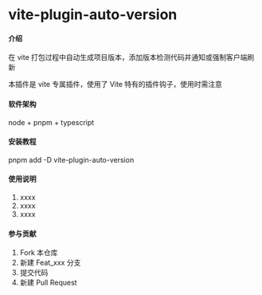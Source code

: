 # vite-plugin-auto-version

#### 介绍

在 vite 打包过程中自动生成项目版本，添加版本检测代码并通知或强制客户端刷新

本插件是 vite 专属插件，使用了 Vite 特有的插件钩子，使用时需注意

#### 软件架构

node + pnpm + typescript

#### 安装教程

pnpm add -D vite-plugin-auto-version

#### 使用说明

1.  xxxx
2.  xxxx
3.  xxxx

#### 参与贡献

1.  Fork 本仓库
2.  新建 Feat_xxx 分支
3.  提交代码
4.  新建 Pull Request
